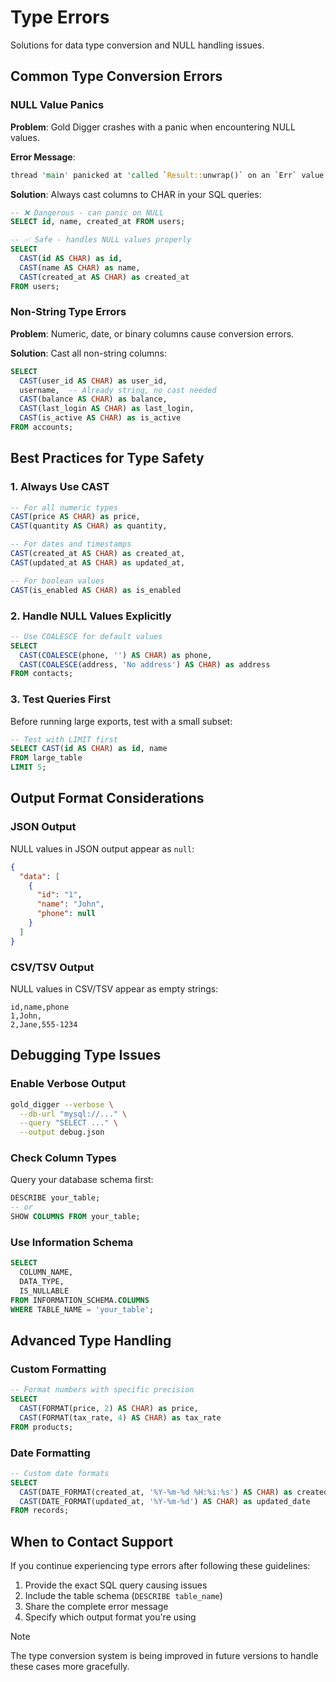 # Type Errors

Solutions for data type conversion and NULL handling issues.

## Common Type Conversion Errors

### NULL Value Panics

**Problem**: Gold Digger crashes with a panic when encountering NULL values.

**Error Message**:

```rust
thread 'main' panicked at 'called `Result::unwrap()` on an `Err` value'
```

**Solution**: Always cast columns to CHAR in your SQL queries:

```sql
-- ❌ Dangerous - can panic on NULL
SELECT id, name, created_at FROM users;

-- ✅ Safe - handles NULL values properly
SELECT
  CAST(id AS CHAR) as id,
  CAST(name AS CHAR) as name,
  CAST(created_at AS CHAR) as created_at
FROM users;
```

### Non-String Type Errors

**Problem**: Numeric, date, or binary columns cause conversion errors.

**Solution**: Cast all non-string columns:

```sql
SELECT
  CAST(user_id AS CHAR) as user_id,
  username,  -- Already string, no cast needed
  CAST(balance AS CHAR) as balance,
  CAST(last_login AS CHAR) as last_login,
  CAST(is_active AS CHAR) as is_active
FROM accounts;
```

## Best Practices for Type Safety

### 1. Always Use CAST

```sql
-- For all numeric types
CAST(price AS CHAR) as price,
CAST(quantity AS CHAR) as quantity,

-- For dates and timestamps
CAST(created_at AS CHAR) as created_at,
CAST(updated_at AS CHAR) as updated_at,

-- For boolean values
CAST(is_enabled AS CHAR) as is_enabled
```

### 2. Handle NULL Values Explicitly

```sql
-- Use COALESCE for default values
SELECT
  CAST(COALESCE(phone, '') AS CHAR) as phone,
  CAST(COALESCE(address, 'No address') AS CHAR) as address
FROM contacts;
```

### 3. Test Queries First

Before running large exports, test with a small subset:

```sql
-- Test with LIMIT first
SELECT CAST(id AS CHAR) as id, name
FROM large_table
LIMIT 5;
```

## Output Format Considerations

### JSON Output

NULL values in JSON output appear as `null`:

```json
{
  "data": [
    {
      "id": "1",
      "name": "John",
      "phone": null
    }
  ]
}
```

### CSV/TSV Output

NULL values in CSV/TSV appear as empty strings:

```csv
id,name,phone
1,John,
2,Jane,555-1234
```

## Debugging Type Issues

### Enable Verbose Output

```bash
gold_digger --verbose \
  --db-url "mysql://..." \
  --query "SELECT ..." \
  --output debug.json
```

### Check Column Types

Query your database schema first:

```sql
DESCRIBE your_table;
-- or
SHOW COLUMNS FROM your_table;
```

### Use Information Schema

```sql
SELECT
  COLUMN_NAME,
  DATA_TYPE,
  IS_NULLABLE
FROM INFORMATION_SCHEMA.COLUMNS
WHERE TABLE_NAME = 'your_table';
```

## Advanced Type Handling

### Custom Formatting

```sql
-- Format numbers with specific precision
SELECT
  CAST(FORMAT(price, 2) AS CHAR) as price,
  CAST(FORMAT(tax_rate, 4) AS CHAR) as tax_rate
FROM products;
```

### Date Formatting

```sql
-- Custom date formats
SELECT
  CAST(DATE_FORMAT(created_at, '%Y-%m-%d %H:%i:%s') AS CHAR) as created_at,
  CAST(DATE_FORMAT(updated_at, '%Y-%m-%d') AS CHAR) as updated_date
FROM records;
```

## When to Contact Support

If you continue experiencing type errors after following these guidelines:

1. Provide the exact SQL query causing issues
2. Include the table schema (`DESCRIBE table_name`)
3. Share the complete error message
4. Specify which output format you're using

> [!NOTE]
> The type conversion system is being improved in future versions to handle these cases more gracefully.
